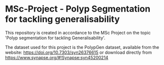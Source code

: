 # MSc-Project - Polyp Segmentation for tackling generalisability
This repository is created in accordance to the MSc Project on the topic 'Polyp segmentation for tackling Generalisability'.

The dataset used for this project is the PolypGen dataset, available from the website: https://doi.org/10.7303/syn26376615 or download directly from https://www.synapse.org/#!Synapse:syn45200214
